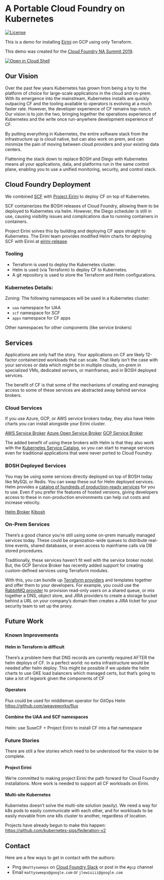 # A Portable Cloud Foundry on Kubernetes

[![License](https://img.shields.io/badge/license-Apache%202.0-blue.svg)](https://opensource.org/licenses/Apache-2.0)

This is a demo for installing [Eirini](https://github.com/cloudfoundry-incubator/eirini) on GCP using only Terraform.

This demo was created for the [Cloud Foundry NA Summit 2019](https://www.cloudfoundry.org/event/nasummit2019/).

[![Open in Cloud Shell](https://gstatic.com/cloudssh/images/open-btn.svg)](https://console.cloud.google.com/cloudshell/editor?cloudshell_git_repo=https://github.com/GoogleCloudPlatform/graphite-talks&cloudshell_git_branch=master&cloudshell_image=gcr.io/graphite-cloud-shell-images/cf-on-k8s&cloudshell_working_dir=cf-on-k8s&cloudshell_tutorial=tutorial.md&cloudshell_open_in_editor=terraform.tfvars)

## Our Vision

Over the past few years Kubernetes has grown from being a toy to the platform of choice for large-scale applications in the cloud and on-prem. With its emergence into the mainstream, Kubernetes installs are quickly outpacing CF and the tooling available to operators is evolving at a much faster rate. However, the developer experience of CF remains top-notch. Our vision is to join the two, bringing together the operations experience of Kubernetes and the write once run-anywhere development experience of CF.

By putting everything in Kubernetes, the entire software stack from the infrastructure up is cloud native, but can also work on prem, and can minimize the pain of moving between cloud providers and your existing data centers.

Flattening the stack down to replace BOSH and Diego with Kubernetes means all your applications, data, and platforms run in the same control plane, enabling you to use a unified monitoring, security, and control stack.

## Cloud Foundry Deployment

We combined [SCF](https://github.com/SUSE/scf) with [Project Eirini](https://github.com/cloudfoundry-incubator/eirini) to deploy CF on top of Kubernetes.

SCF containerizes the BOSH releases of Cloud Foundry, allowing them to be deployed to Kubernetes via helm. However, the Diego scheduler is still in use, causing visibility issues and complications due to running containers in containers.

Project Eirini solves this by building and deploying CF apps straight to Kubernetes. The Eirini team provides modified Helm charts for deploying SCF with Eirini at [eirini-release](https://github.com/cloudfoundry-incubator/eirini-release).

### Tooling

- Terraform is used to deploy the Kubernetes cluster.
- Helm is used (via Terraform) to deploy CF to Kubernetes.
- A git repository is used to store the Terraform and Helm configurations.

### Kubernetes Details:

Zoning:
The following namespaces will be used in a Kubernetes cluster:
- `uaa` namespace for UAA
- `scf` namespace for SCF
- `apps` namespace for CF apps

Other namespaces for other components (like service brokers)


## Services

Applications are only half the story. Your applications on CF are likely 12-factor containerized workloads that can scale. That likely isn’t the case with your services or data which might be in multiple clouds, on-prem in specialized VMs, dedicated servers, or mainframes, and in BOSH deployed services.

The benefit of CF is that some of the mechanisms of creating and managing access to some of these services are abstracted away behind service brokers.

### Cloud Services

If you use Azure, GCP, or AWS service brokers today, they also have Helm charts you can install alongside your Eirini cluster. 

[AWS Service Broker](https://github.com/awslabs/aws-servicebroker)
[Azure Open Service Broker](https://github.com/Azure/open-service-broker-azure)
[GCP Service Broker](https://github.com/GoogleCloudPlatform/gcp-service-broker)

The added benefit of using these brokers with Helm is that they also work with the [Kubernetes Service Catalog](https://svc-cat.io/), so you can start to manage services even for traditional applications that were never ported to Cloud Foundry.

### BOSH Deployed Services

You may be using some services directly deployed on top of BOSH today like MySQL or Redis. You can swap these out for Helm deployed services. Helm provides a [catalog of hundreds of production-ready services](https://hub.helm.sh/) for you to use. Even if you prefer the features of hosted versions, giving developers access to these in non-production environments can help cut costs and increase velocity.

[Helm Broker](https://github.com/google/helm-broker)
[Kibosh](https://github.com/cf-platform-eng/kibosh)

### On-Prem Services

There’s a good chance you’re still using some on-prem manually managed services today. These could be organization-wide queues to distribute real-time events, shared databases, or even access to mainframe calls via DB stored procedures.

Traditionally, these services haven’t fit well with the service broker model. But, the GCP Service Broker has recently added support for creating custom-defined services using Terraform modules.

With this, you can bundle up [Terraform providers](https://www.terraform.io/docs/providers/) and templates together and offer them to your developers. For example, you could use the [RabbitMQ provider](https://www.terraform.io/docs/providers/rabbitmq/index.html) to provision read-only users on a shared queue, or mix together a DNS, object store, and JIRA providers to create a storage bucket behind a URL on your company’s domain then creates a JIRA ticket for your security team to set up the proxy.

## Future Work

### Known Improvements

#### Helm in Terraform is difficult
There’s a problem here that DNS records are currently required AFTER the helm deploys of CF. In a perfect world: no extra infrastructure would be needed after helm deploy. This might be possible if we update the helm charts to use GKE load balancers which managed certs, but that’s going to take a lot of legwork given the components of CF

#### Operators
Flux could be used for middleman operator for GitOps Helm https://github.com/weaveworks/flux

#### Combine the UAA and SCF namespaces
Helm: use SuseCF + Project Eirini to install CF into a flat namespace

### Future Stories

There are still a few stories which need to be understood for the vision to be complete.

#### Project Eirini 

We’re committed to making project Eirini the path forward for Cloud Foundry installations. More work is needed to support all CF workloads on Eirini.

#### Multi-site Kubernetes

Kubernetes doesn’t solve the multi-site solution (easily). We need a way for k8s pods to easily communicate with each other, and for workloads to be easily movable from one k8s cluster to another, regardless of location.

Projects have already begun to make this happen:
https://github.com/kubernetes-sigs/federation-v2

## Contact

Here are a few ways to get in contact with the authors:
- Ping `@mattysweeps` on [Cloud Foundry Slack](https://cloudfoundry.slack.com/) or post in the `#gcp` channel
- Email `mattysweeps@google.com` or `jlewisiii@google.com`

